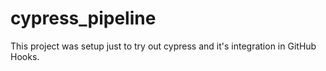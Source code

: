 # cypress_pipeline

This project was setup just to try out cypress and it's integration in GitHub Hooks.
